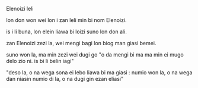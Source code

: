 Elenoizi leli

lon don won wei lon i zan leli min bi nom Elenoizi.

is i li buna, lon elein liawa bi loizi suno lon don ali.

zan Elenoizi zezi la, wei mengi bagi lon biog man giasi bemei.

suno won la, ma min zezi wei dugi go "o da mengi bi ma ma min ei mugo delo zio ni. is bi li belin iagi" 

"deso la, o na wega sona ei lebo liawa bi ma giasi : 
numio won la, o na wega dan niasin
numio di la, o na dugi gin ezan eliasi"


